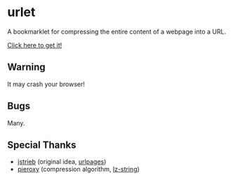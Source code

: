 # urlet

A bookmarklet for compressing the entire content of a webpage into a URL.

[Click here to get it!](https://benja-johnny.github.io/urlet/bookmarklet/)


## Warning

It may crash your browser!


## Bugs

Many.


## Special Thanks

- [jstrieb](https://github.com/jstrieb) (original idea, [urlpages](https://github.com/jstrieb/urlpages))
- [pieroxy](https://github.com/pieroxy) (compression algorithm, [lz-string](https://github.com/pieroxy/lz-string))
